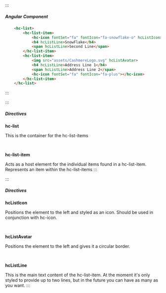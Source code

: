 :::
##### Angular Component
``` html
    <hc-list>
        <hc-list-item>
            <hc-icon fontSet="fa" fontIcon="fa-snowflake-o" hcListIcon></hc-icon>
            <h4 hcListLine>SnowFlake</h4>
            <span hcListLine>Second Line</span>
        </hc-list-item>
        <hc-list-item>
            <img src="assets/CashmereLogo.svg" hcListAvatar>
            <h4 hcListLine>Address Line 1</h4>
            <span hcListLine>Address Line 2</span>
            <hc-icon fontSet="fa" fontIcon="fa-plus"></hc-icon>
        </hc-list-item>
    </hc-list>
```
:::

:::
##### Directives
**hc-list**

This is the container for the hc-list-items

&nbsp;

**hc-list-item**

Acts as a host element for the individual items found in a hc-list-item. Represents an item within the hc-list-items
:::

:::
##### Directives
**hcListIcon**

Positions the element to the left and styled as an icon. Should be used in conjunction with hc-icon.

&nbsp;

**hcListAvatar**

Positions the element to the left and gives it a circular border.

&nbsp;

**hcListLine**

This is the main text content of the hc-list-item. At the moment it's only styled to provide up to two lines, but in the future you can have as many as you want.
:::
